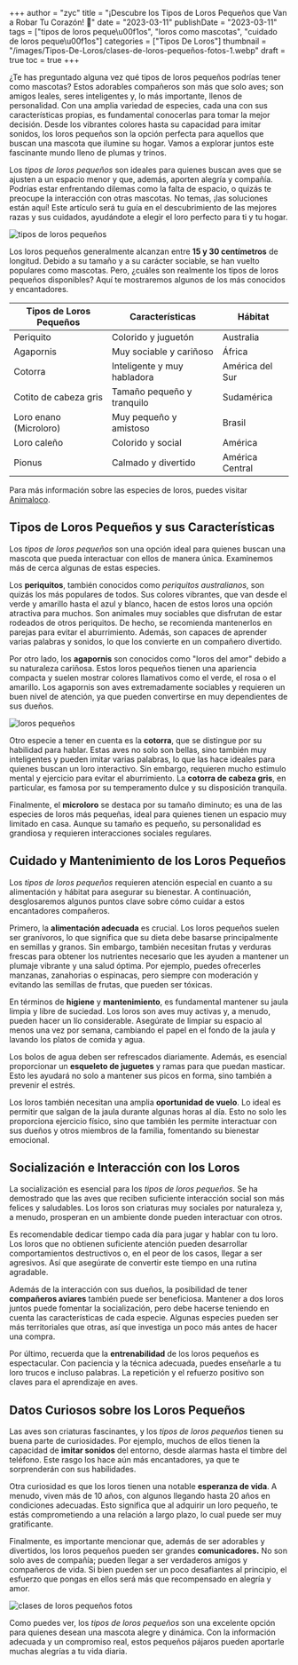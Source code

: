 +++
author = "zyc"
title = "¡Descubre los Tipos de Loros Pequeños que Van a Robar Tu Corazón! 🌈"
date = "2023-03-11"
publishDate = "2023-03-11"
tags = ["tipos de loros peque\u00f1os", "loros como mascotas", "cuidado de loros peque\u00f1os"]
categories = ["Tipos De Loros"]
thumbnail = "/images/Tipos-De-Loros/clases-de-loros-pequeños-fotos-1.webp"
draft = true
toc = true
+++


¿Te has preguntado alguna vez qué tipos de loros pequeños podrías tener como mascotas? Estos adorables compañeros son más que solo aves; son amigos leales, seres inteligentes y, lo más importante, llenos de personalidad. Con una amplia variedad de especies, cada una con sus características propias, es fundamental conocerlas para tomar la mejor decisión. Desde los vibrantes colores hasta su capacidad para imitar sonidos, los loros pequeños son la opción perfecta para aquellos que buscan una mascota que ilumine su hogar. Vamos a explorar juntos este fascinante mundo lleno de plumas y trinos.

Los *tipos de loros pequeños* son ideales para quienes buscan aves que se ajusten a un espacio menor y que, además, aporten alegría y compañía. Podrías estar enfrentando dilemas como la falta de espacio, o quizás te preocupe la interacción con otras mascotas. No temas, ¡las soluciones están aquí! Este artículo será tu guía en el descubrimiento de las mejores razas y sus cuidados, ayudándote a elegir el loro perfecto para ti y tu hogar.

![tipos de loros pequeños](/images/Tipos-De-Loros/tipos-de-loros-pequeños-1.webp)

Los loros pequeños generalmente alcanzan entre **15 y 30 centímetros** de longitud. Debido a su tamaño y a su carácter sociable, se han vuelto populares como mascotas. Pero, ¿cuáles son realmente los tipos de loros pequeños disponibles? Aquí te mostraremos algunos de los más conocidos y encantadores.

| Tipos de Loros Pequeños | Características | Hábitat |
|-------------------------|------------------|---------|
| Periquito               | Colorido y juguetón | Australia |
| Agapornis               | Muy sociable y cariñoso | África |
| Cotorra                  | Inteligente y muy habladora | América del Sur |
| Cotito de cabeza gris   | Tamaño pequeño y tranquilo | Sudamérica |
| Loro enano (Microloro)   | Muy pequeño y amistoso | Brasil |
| Loro caleño             | Colorido y social | América |
| Pionus                   | Calmado y divertido | América Central |

Para más información sobre las especies de loros, puedes visitar [Animaloco](https://animaloco.com/informacion/loro-pequeno/).

## Tipos de Loros Pequeños y sus Características

Los *tipos de loros pequeños* son una opción ideal para quienes buscan una mascota que pueda interactuar con ellos de manera única. Examinemos más de cerca algunas de estas especies.

Los **periquitos**, también conocidos como *periquitos australianos*, son quizás los más populares de todos. Sus colores vibrantes, que van desde el verde y amarillo hasta el azul y blanco, hacen de estos loros una opción atractiva para muchos. Son animales muy sociables que disfrutan de estar rodeados de otros periquitos. De hecho, se recomienda mantenerlos en parejas para evitar el aburrimiento. Además, son capaces de aprender varias palabras y sonidos, lo que los convierte en un compañero divertido. 

Por otro lado, los **agapornis** son conocidos como "loros del amor" debido a su naturaleza cariñosa. Estos loros pequeños tienen una apariencia compacta y suelen mostrar colores llamativos como el verde, el rosa o el amarillo. Los agapornis son aves extremadamente sociables y requieren un buen nivel de atención, ya que pueden convertirse en muy dependientes de sus dueños.

![loros pequeños](/images/Tipos-De-Loros/loros-pequeños-1.webp)

Otro especie a tener en cuenta es la **cotorra**, que se distingue por su habilidad para hablar. Estas aves no solo son bellas, sino también muy inteligentes y pueden imitar varias palabras, lo que las hace ideales para quienes buscan un loro interactivo. Sin embargo, requieren mucho estimulo mental y ejercicio para evitar el aburrimiento. La **cotorra de cabeza gris**, en particular, es famosa por su temperamento dulce y su disposición tranquila.

Finalmente, el **microloro** se destaca por su tamaño diminuto; es una de las especies de loros más pequeñas, ideal para quienes tienen un espacio muy limitado en casa. Aunque su tamaño es pequeño, su personalidad es grandiosa y requieren interacciones sociales regulares.

## Cuidado y Mantenimiento de los Loros Pequeños

Los *tipos de loros pequeños* requieren atención especial en cuanto a su alimentación y hábitat para asegurar su bienestar. A continuación, desglosaremos algunos puntos clave sobre cómo cuidar a estos encantadores compañeros.

Primero, la **alimentación adecuada** es crucial. Los loros pequeños suelen ser granívoros, lo que significa que su dieta debe basarse principalmente en semillas y granos. Sin embargo, también necesitan frutas y verduras frescas para obtener los nutrientes necesario que les ayuden a mantener un plumaje vibrante y una salud óptima. Por ejemplo, puedes ofrecerles manzanas, zanahorias o espinacas, pero siempre con moderación y evitando las semillas de frutas, que pueden ser tóxicas.

En términos de **higiene** y **mantenimiento**, es fundamental mantener su jaula limpia y libre de suciedad. Los loros son aves muy activas y, a menudo, pueden hacer un lío considerable. Asegúrate de limpiar su espacio al menos una vez por semana, cambiando el papel en el fondo de la jaula y lavando los platos de comida y agua.

Los bolos de agua deben ser refrescados diariamente. Además, es esencial proporcionar un **esqueleto de juguetes** y ramas para que puedan masticar. Esto les ayudará no solo a mantener sus picos en forma, sino también a prevenir el estrés. 

Los loros también necesitan una amplia **oportunidad de vuelo**. Lo ideal es permitir que salgan de la jaula durante algunas horas al día. Esto no solo les proporciona ejercicio físico, sino que también les permite interactuar con sus dueños y otros miembros de la familia, fomentando su bienestar emocional.

## Socialización e Interacción con los Loros

La socialización es esencial para los *tipos de loros pequeños*. Se ha demostrado que las aves que reciben suficiente interacción social son más felices y saludables. Los loros son criaturas muy sociales por naturaleza y, a menudo, prosperan en un ambiente donde pueden interactuar con otros.

Es recomendable dedicar tiempo cada día para jugar y hablar con tu loro. Los loros que no obtienen suficiente atención pueden desarrollar comportamientos destructivos o, en el peor de los casos, llegar a ser agresivos. Así que asegúrate de convertir este tiempo en una rutina agradable.

Además de la interacción con sus dueños, la posibilidad de tener **compañeros aviares** también puede ser beneficiosa. Mantener a dos loros juntos puede fomentar la socialización, pero debe hacerse teniendo en cuenta las características de cada especie. Algunas especies pueden ser más territoriales que otras, así que investiga un poco más antes de hacer una compra.

Por último, recuerda que la **entrenabilidad** de los loros pequeños es espectacular. Con paciencia y la técnica adecuada, puedes enseñarle a tu loro trucos e incluso palabras. La repetición y el refuerzo positivo son claves para el aprendizaje en aves.

## Datos Curiosos sobre los Loros Pequeños

Las aves son criaturas fascinantes, y los *tipos de loros pequeños* tienen su buena parte de curiosidades. Por ejemplo, muchos de ellos tienen la capacidad de **imitar sonidos** del entorno, desde alarmas hasta el timbre del teléfono. Este rasgo los hace aún más encantadores, ya que te sorprenderán con sus habilidades.

Otra curiosidad es que los loros tienen una notable **esperanza de vida**. A menudo, viven más de 10 años, con algunos llegando hasta 20 años en condiciones adecuadas. Esto significa que al adquirir un loro pequeño, te estás comprometiendo a una relación a largo plazo, lo cual puede ser muy gratificante.

Finalmente, es importante mencionar que, además de ser adorables y divertidos, los loros pequeños pueden ser grandes **comunicadores.** No son solo aves de compañía; pueden llegar a ser verdaderos amigos y compañeros de vida. Si bien pueden ser un poco desafiantes al principio, el esfuerzo que pongas en ellos será más que recompensado en alegría y amor.

![clases de loros pequeños fotos](/images/Tipos-De-Loros/clases-de-loros-pequeños-fotos-1.webp)

Como puedes ver, los *tipos de loros pequeños* son una excelente opción para quienes desean una mascota alegre y dinámica. Con la información adecuada y un compromiso real, estos pequeños pájaros pueden aportarle muchas alegrías a tu vida diaria.
